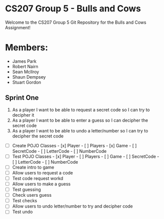 # CS207 Group 5 - Bulls and Cows

Welcome to the CS207 Group 5 Git Repository for the Bulls and Cows Assignment!

# Members:

- James Park
- Robert Nairn
- Sean McIlroy
- Shaun Dempsey
- Stuart Gordon

## Sprint One

1. As a player I want to be able to request a secret code so I can try to  decipher it
2. As a player I want to be able to enter a guess so I can decipher the secret code
3. As a player I want to be able to undo a letter/number so I can try to decipher the secret code

- [ ] Create POJO Classes
        - [x] Player
        - [ ] Players
        - [x] Game
        - [ ] SecretCode
        - [ ] LetterCode
        - [ ] NumberCode
- [ ] Test POJO Classes
        - [x] Player
        - [ ] Players
        - [ ] Game
        - [ ] SecretCode
        - [ ] LetterCode
        - [ ] NumberCode
- [ ] Create intro to game
- [ ] Allow users to request a code
- [ ] Test code request workd
- [ ] Allow users to make a guess
- [ ] Test guessing
- [ ] Check users guess
- [ ] Test checks
- [ ] Allow users to undo letter/number to try and decipher code
- [ ] Test undo